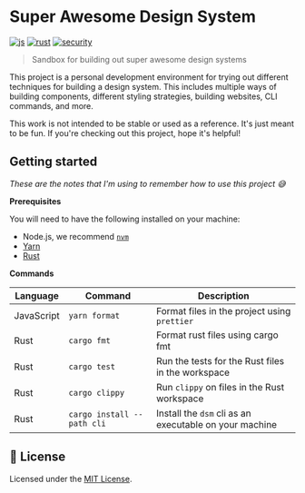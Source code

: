 # Super Awesome Design System

[![js](https://github.com/joshblack/super-awesome-design-system/actions/workflows/js.yml/badge.svg)](https://github.com/joshblack/super-awesome-design-system/actions/workflows/js.yml)
[![rust](https://github.com/joshblack/super-awesome-design-system/actions/workflows/rust.yml/badge.svg)](https://github.com/joshblack/super-awesome-design-system/actions/workflows/rust.yml)
[![security](https://github.com/joshblack/super-awesome-design-system/actions/workflows/audit-on-push.yml/badge.svg)](https://github.com/joshblack/super-awesome-design-system/actions/workflows/audit-on-push.yml)

> Sandbox for building out super awesome design systems

This project is a personal development environment for trying out different
techniques for building a design system. This includes multiple ways of building
components, different styling strategies, building websites, CLI commands, and
more.

This work is not intended to be stable or used as a reference. It's just meant
to be fun. If you're checking out this project, hope it's helpful!

## Getting started

_These are the notes that I'm using to remember how to use this project
:sweat_smile:_

**Prerequisites**

You will need to have the following installed on your machine:

- Node.js, we recommend [`nvm`](https://github.com/nvm-sh/nvm)
- [Yarn](https://yarnpkg.com/getting-started/install/#about-global-installs)
- [Rust](https://rustup.rs/)

**Commands**

| Language   | Command                    | Description                                            |
| ---------- | -------------------------- | ------------------------------------------------------ |
| JavaScript | `yarn format`              | Format files in the project using `prettier`           |
| Rust       | `cargo fmt`                | Format rust files using cargo fmt                      |
| Rust       | `cargo test`               | Run the tests for the Rust files in the workspace      |
| Rust       | `cargo clippy`             | Run `clippy` on files in the Rust workspace            |
| Rust       | `cargo install --path cli` | Install the `dsm` cli as an executable on your machine |

## 📝 License

Licensed under the [MIT License](/LICENSE).
